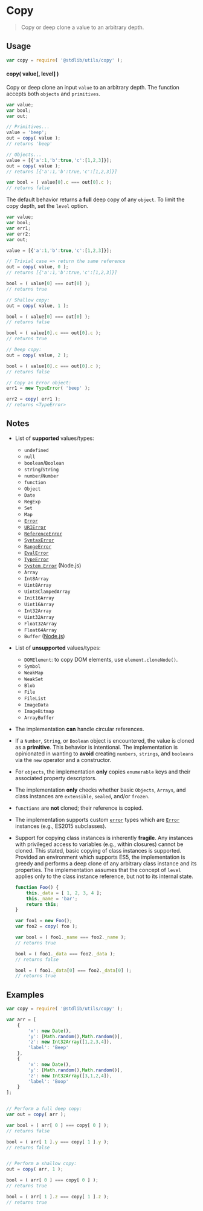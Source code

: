 Copy
===

> Copy or deep clone a value to an arbitrary depth.


<!-- <usage> -->

## Usage

``` javascript
var copy = require( '@stdlib/utils/copy' );
```

#### copy( value\[, level\] )

Copy or deep clone an input `value` to an arbitrary depth. The function accepts both `objects` and `primitives`.

``` javascript
var value;
var bool;
var out;

// Primitives...
value = 'beep';
out = copy( value );
// returns 'beep'

// Objects...
value = [{'a':1,'b':true,'c':[1,2,3]}];
out = copy( value );
// returns [{'a':1,'b':true,'c':[1,2,3]}]

var bool = ( value[0].c === out[0].c );
// returns false
```

The default behavior returns a __full__ deep copy of any `object`. To limit the copy depth, set the `level` option.

``` javascript
var value;
var bool;
var err1;
var err2;
var out;

value = [{'a':1,'b':true,'c':[1,2,3]}];

// Trivial case => return the same reference
out = copy( value, 0 );
// returns [{'a':1,'b':true,'c':[1,2,3]}]

bool = ( value[0] === out[0] );
// returns true

// Shallow copy:
out = copy( value, 1 );

bool = ( value[0] === out[0] );
// returns false

bool = ( value[0].c === out[0].c );
// returns true

// Deep copy:
out = copy( value, 2 );

bool = ( value[0].c === out[0].c );
// returns false

// Copy an Error object:
err1 = new TypeError( 'beep' );

err2 = copy( err1 );
// returns <TypeError>
```

<!-- </usage> -->


<!-- <notes> -->

## Notes

* List of __supported__ values/types:

  - `undefined`
  - `null`
  - `boolean`/`Boolean`
  - `string`/`String`
  - `number`/`Number`
  - `function`
  - `Object`
  - `Date`
  - `RegExp`
  - `Set`
  - `Map`
  - [`Error`][js-error]
  - [`URIError`][js-uri-error]
  - [`ReferenceError`][js-reference-error]
  - [`SyntaxError`][js-syntax-error]
  - [`RangeError`][js-range-error]
  - [`EvalError`][js-eval-error]
  - [`TypeError`][js-type-error]
  - [`System Error`][node-system-error] (Node.js)
  - `Array`
  - `Int8Array`
  - `Uint8Array`
  - `Uint8ClampedArray`
  - `Init16Array`
  - `Uint16Array`
  - `Int32Array`
  - `Uint32Array`
  - `Float32Array`
  - `Float64Array`
  - `Buffer` ([Node.js][node-buffer])

* List of __unsupported__ values/types:

  - `DOMElement`: to copy DOM elements, use `element.cloneNode()`.
  - `Symbol`
  - `WeakMap`
  - `WeakSet`
  - `Blob`
  - `File`
  - `FileList`
  - `ImageData`
  - `ImageBitmap`
  - `ArrayBuffer`

* The implementation __can__ handle circular references.

* If a `Number`, `String`, or `Boolean` object is encountered, the value is cloned as a __primitive__. This behavior is intentional. The implementation is opinionated in wanting to __avoid__ creating `numbers`, `strings`, and `booleans` via the `new` operator and a constructor.

* For `objects`, the implementation __only__ copies `enumerable` keys and their associated property descriptors.

* The implementation __only__ checks whether basic `Objects`, `Arrays`, and class instances are `extensible`, `sealed`, and/or `frozen`.

* `functions` are __not__ cloned; their reference is copied.

* The implementation supports custom [`error`][js-error] types which are [`Error`][js-error] instances (e.g., ES2015 subclasses).

* Support for copying class instances is inherently __fragile__. Any instances with privileged access to variables (e.g., within closures) cannot be cloned. This stated, basic copying of class instances is supported. Provided an environment which supports ES5, the implementation is greedy and performs a deep clone of any arbitrary class instance and its properties. The implementation assumes that the concept of `level` applies only to the class instance reference, but not to its internal state.

  ``` javascript
  function Foo() {
      this._data = [ 1, 2, 3, 4 ];
      this._name = 'bar';
      return this;
  }

  var foo1 = new Foo();
  var foo2 = copy( foo );

  var bool = ( foo1._name === foo2._name );
  // returns true

  bool = ( foo1._data === foo2._data );
  // returns false

  bool = ( foo1._data[0] === foo2._data[0] );
  // returns true
  ```

<!-- </notes> -->


<!-- <examples> -->

## Examples

``` javascript
var copy = require( '@stdlib/utils/copy' );

var arr = [
    {
        'x': new Date(),
        'y': [Math.random(),Math.random()],
        'z': new Int32Array([1,2,3,4]),
        'label': 'Beep'
    },
    {
        'x': new Date(),
        'y': [Math.random(),Math.random()],
        'z': new Int32Array([3,1,2,4]),
        'label': 'Boop'
    }
];


// Perform a full deep copy:
var out = copy( arr );

var bool = ( arr[ 0 ] === copy[ 0 ] );
// returns false

bool = ( arr[ 1 ].y === copy[ 1 ].y );
// returns false


// Perform a shallow copy:
out = copy( arr, 1 );

bool = ( arr[ 0 ] === copy[ 0 ] );
// returns true

bool = ( arr[ 1 ].z === copy[ 1 ].z );
// returns true
```

<!-- </examples> -->


<!-- <links> -->

[js-error]: https://developer.mozilla.org/en-US/docs/Web/JavaScript/Reference/Global_Objects/Error
[js-type-error]: https://developer.mozilla.org/en-US/docs/Web/JavaScript/Reference/Global_Objects/TypeError
[js-syntax-error]: https://developer.mozilla.org/en-US/docs/Web/JavaScript/Reference/Global_Objects/SyntaxError
[js-range-error]: https://developer.mozilla.org/en-US/docs/Web/JavaScript/Reference/Global_Objects/RangeError
[js-reference-error]: https://developer.mozilla.org/en-US/docs/Web/JavaScript/Reference/Global_Objects/ReferenceError
[js-uri-error]: https://developer.mozilla.org/en-US/docs/Web/JavaScript/Reference/Global_Objects/URIError
[js-eval-error]: https://developer.mozilla.org/en-US/docs/Web/JavaScript/Reference/Global_Objects/EvalError
[node-system-error]: https://nodejs.org/api/errors.html#errors_class_system_error

[node-buffer]: http://nodejs.org/api/buffer.html

<!-- </links> -->

